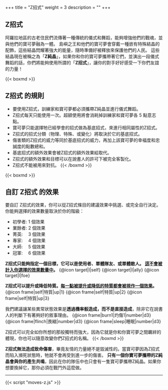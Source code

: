 +++
title = "Z招式"
weight = 3
description = ""
+++
## Z招式
阿羅拉地區的古老住民們流傳著一種傳統的儀式和舞蹈，能夠增強他們的戰魂，並與他們的寶可夢融為一體。
島嶼之王和他們的寶可夢會穿戴一種嵌有特殊結晶的配飾，這些結晶閃耀著強大的能量，隨時準備好被釋放來保護他們的人民。
這些結晶現在被稱之為「**Z純晶**」，如果你和你的寶可夢攜帶著它們，並演出一段儀式舞蹈的話，你們將能夠使用所謂的「**Z招式**」，讓你的對手好好感受一下你們友誼的力量！

{{< boxmd >}}
## Z招式 的規則
* 要使用Z招式，訓練家和寶可夢都必須攜帶Z純晶並進行儀式舞蹈。
* Z招式每天只能使用一次。超額使用將會消耗掉訓練家和寶可夢各 5 點意志點。
* 寶可夢只能選擇牠已經學會的招式做為基底招式，來進行相同屬性的Z招式。
* Z招式的招式分類（物理、特殊、或變化）將取決於它的基底招式。
* 傷害類的Z招式的威力等同於基底招式的威力，再加上該寶可夢的幸福度和忠誠度的點數總和。
* 基底招式的額外效果會被Z招式的額外效果給取代。
* Z招式的額外效果和目標可以在說書人的許可下被完全客製化。
* Z招式不能被用來對抗。
{{< /boxmd >}}

{{< boxmd >}}
## 自訂 Z招式 的效果
要自訂 Z招式的效果，你可以從Z招式條目的建議效果中挑選、或完全自行決定。你能夠選擇的效果數量取決於你的階級：
* 初學者:  1 個效果
* 業餘者:  2 個效果
* 菁英:　  3 個效果
* 專家:　  4 個效果
* 大師:　  5 個效果
* 冠軍:　  6 個效果

**Z招式只能夠指定一個目標，它可以是使用者、單體隊友、或單體敵人。 <u>這不會被計入你選擇的效果數量中</u>。**
{@icon target|l|self} {@icon target|l|ally} {@icon target|l|foe}

**Z招式可以提升或降低特質。<u>每一點被提升或降低的特質都會被視作一個效果</u>。**
{@icon frame|self|特質|up|1} {@icon frame|self|特質|up|2} {@icon frame|self|特質|up|3}

我們建議讓某些異常狀態效果是**透過機率骰造成，而不是直接造成**，除非它在說書人的判斷下有著夠好的敘事理由。
{@icon frame|burn1|灼傷1|number|d3} {@icon frame|flinch|畏縮|number|d3} {@icon frame|sleep|睡眠|number|d3} 

Z招式可以完全如你所想的那般獨特而強大，因為它就是你和你寶可夢之間羈絆的體現，你也可以隨意改變你們Z招式的名稱。
{{< /boxmd >}}

**Z招式無法造成致命傷害**，畢竟友情的力量絕不是毀滅性的。當寶可夢因為Z招式而陷入瀕死狀態時，牠就不會再受到進一步的傷害。
**只有一個你寶可夢攜帶的Z純晶會與你的產生共鳴**，因此在你的隊伍中也只會有一隻寶可夢攜帶Z純晶。如果你想要換掉它，那你必須在戰鬥外這麼做。


---
<div id="MoveList"></div>

{{< script "moves-z.js" >}}
<script type="text/javascript">
  window.addEventListener("parsePage", ()=>{
    TocInjector.parsePage("Move");
  });
</script>